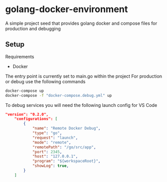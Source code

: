 # golang-docker-environment

A simple project seed that provides golang docker and compose files for production and debugging

## Setup

Requirements
 - Docker

The entry point is currently set to main.go within the project
For production or debug use the following commands

```bash
docker-compose up
docker-compose -f "docker-compose.debug.yml" up
```

To debug services you will need the following launch config for VS Code

```json
"version": "0.2.0",
    "configurations": [
        {
            "name": "Remote Docker Debug",
            "type": "go",
            "request": "launch",
            "mode": "remote",
            "remotePath": "/go/src/app",
            "port": 2345,
            "host": "127.0.0.1",
            "program": "${workspaceRoot}",
            "showLog": true,
        }
    ]
```